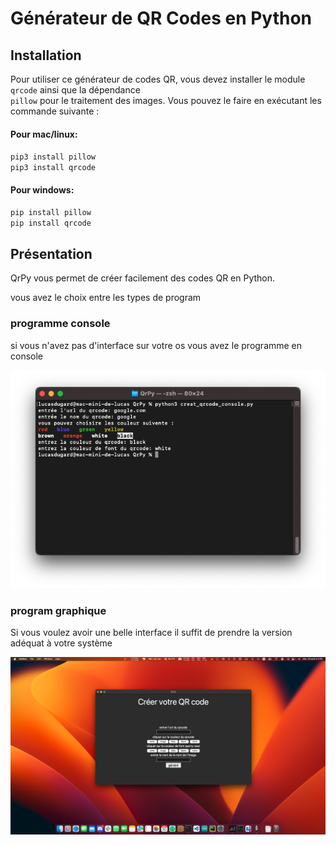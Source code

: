 # Générateur de QR Codes en Python



## Installation

Pour utiliser ce générateur de codes QR, vous devez installer le module `qrcode` ainsi que la dépendance<br/>
`pillow` pour le traitement des images. Vous pouvez le faire en exécutant les commande suivante :<br/>

#### Pour mac/linux:

`pip3 install pillow`<br/>
`pip3 install qrcode`

#### Pour windows:

`pip install pillow`<br/>
`pip install qrcode`

## Présentation

QrPy vous permet de créer facilement des codes QR en Python.

vous avez le choix entre les types de program

### programme console

si vous n'avez pas d'interface sur votre os vous avez le programme en console

![program console](asset/img_console.png)

### program graphique 

Si vous voulez avoir une belle interface il suffit de prendre la version adéquat à votre système
 
![program console](asset/img_GUI.png)